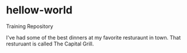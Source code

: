 # hellow-world
Training Repository

I've had some of the best dinners at my favorite resturaunt in town.
That resturuant is called The Capital Grill.
